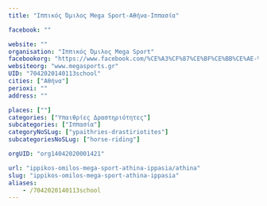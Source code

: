 ```yaml
---
title: "Ιππικός Όμιλος Mega Sport-Αθήνα-Ιππασία"

facebook: ""

website: ""
organisation: "Ιππικός Όμιλος Mega Sport"
facebookorg: "https://www.facebook.com/%CE%A3%CF%87%CE%BF%CE%BB%CE%AE-%CE%99%CF%80%CF%80%CE%B1%CF%83%CE%AF%CE%B1%CF%82-Mega-Sports-671335632890019/"
websiteorg: "www.megasports.gr"
UID: "7042020140113school"
cities: ["Αθήνα"]
perioxi: ""
address: ""

places: [""]
categories: ["Υπαιθρίες Δραστηριότητες"]
subcategories: ["Ιππασία"]
categoryNoSLug: ["ypaithries-drastiriotites"]
subcategoriesNoSLug: ["horse-riding"]

orgUID: "org14042020001421"

url: "ippikos-omilos-mega-sport-athina-ippasia/athina"
slug: "ippikos-omilos-mega-sport-athina-ippasia"
aliases:
    - /7042020140113school
---
```





